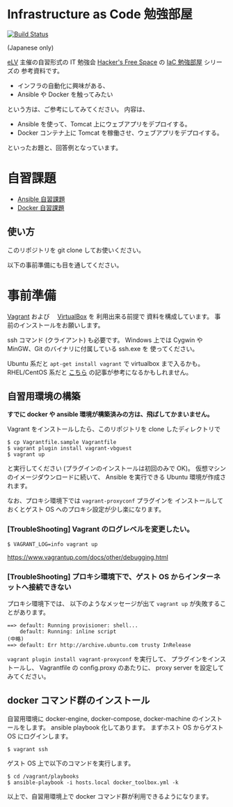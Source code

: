 Infrastructure as Code 勉強部屋
==========================================

[![Build Status](https://travis-ci.org/ryumei/IaCStudyRoom2016a.svg?branch=master)](https://travis-ci.org/ryumei/IaCStudyRoom2016a)

(Japanese only)

[eLV](http://www.elv.tokyo) 主催の自習形式の IT 勉強会
[Hacker's Free Space](http://hfs.connpass.com/) の
[IaC 勉強部屋](http://hfs.connpass.com/event/31879/) シリーズの
参考資料です。

* インフラの自動化に興味がある、
* Ansible や Docker を触ってみたい

という方は、ご参考にしてみてください。 内容は、

* Ansible を使って、Tomcat 上にウェブアプリをデプロイする。
* Docker コンテナ上に Tomcat を稼働させ、ウェブアプリをデプロイする。

といったお題と、回答例となっています。

# 自習課題

* [Ansible 自習課題](playbooks/README.md)
* [Docker 自習課題](docker/README.md)

## 使い方

このリポジトリを git clone してお使いください。

以下の事前準備にも目を通してください。

# 事前準備

[Vagrant](https://www.vagrantup.com) および　
[VirtualBox](https://www.virtualbox.org/wiki/Downloads) を
利用出来る前提で 資料を構成しています。
事前のインストールをお願いします。

ssh コマンド (クライアント) も必要です。
Windows 上では Cygwin や MinGW、Git のバイナリに付属している ssh.exe を
使ってください。

Ubuntu 系だと ``apt-get install vagrant`` で virtualbox まで入るかも。
RHEL/CentOS 系だと [こちら](http://qiita.com/Itomaki/items/9a6a314a853cdcd00f80) の記事が参考になるかもしれません。

## 自習用環境の構築

**すでに docker や ansible 環境が構築済みの方は、飛ばしてかまいません。**

Vagrant をインストールしたら、このリポジトリを clone したディレクトリで

    $ cp Vagrantfile.sample Vagrantfile
    $ vagrant plugin install vagrant-vbguest
    $ vagrant up

と実行してください (プラグインのインストールは初回のみで OK)。
仮想マシンのイメージダウンロードに続いて、
Ansible を実行できる Ubuntu 環境が作成されます。

なお、プロキシ環境下では ``vagrant-proxyconf`` プラグインを
インストールしておくとゲスト OS へのプロキシ設定が少し楽になります。

### [TroubleShooting] Vagrant のログレベルを変更したい。

```
$ VAGRANT_LOG=info vagrant up
```

https://www.vagrantup.com/docs/other/debugging.html

### [TroubleShooting] プロキシ環境下で、ゲスト OS からインターネットへ接続できない

プロキシ環境下では、
以下のようなメッセージが出て ``vagrant up`` が失敗することがあります。

```
==> default: Running provisioner: shell...
    default: Running: inline script
(中略)
==> default: Err http://archive.ubuntu.com trusty InRelease
```

``vagrant plugin install vagrant-proxyconf`` を実行して、
プラグインをインストールし、
Vagrantfile の config.proxy のあたりに、 proxy server を設定してみてください。

## docker コマンド群のインストール

自習用環境に docker-engine, docker-compose, docker-machine のインストールをします。
ansible playbook 化してあります。
まずホスト OS からゲスト OS にログインします。

    $ vagrant ssh

ゲスト OS 上で以下のコマンドを実行します。

    $ cd /vagrant/playbooks
    $ ansible-playbook -i hosts.local docker_toolbox.yml -k

以上で、自習用環境上で docker コマンド群が利用できるようになります。


